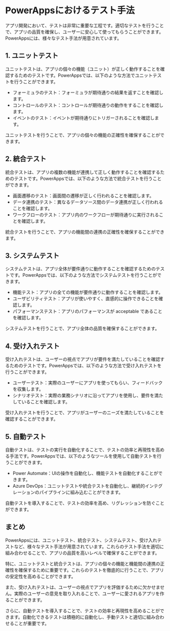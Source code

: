 # PowerAppsにおけるテスト手法

アプリ開発において、テストは非常に重要な工程です。適切なテストを行うことで、アプリの品質を確保し、ユーザーに安心して使ってもらうことができます。PowerAppsには、様々なテスト手法が用意されています。

## 1. ユニットテスト

ユニットテストは、アプリの個々の機能（ユニット）が正しく動作することを確認するためのテストです。PowerAppsでは、以下のような方法でユニットテストを行うことができます。

- フォーミュラのテスト：フォーミュラが期待通りの結果を返すことを確認します。
- コントロールのテスト：コントロールが期待通りの動作をすることを確認します。
- イベントのテスト：イベントが期待通りにトリガーされることを確認します。

ユニットテストを行うことで、アプリの個々の機能の正確性を確保することができます。

## 2. 統合テスト

統合テストは、アプリの複数の機能が連携して正しく動作することを確認するためのテストです。PowerAppsでは、以下のような方法で統合テストを行うことができます。

- 画面遷移のテスト：画面間の遷移が正しく行われることを確認します。
- データ連携のテスト：異なるデータソース間のデータ連携が正しく行われることを確認します。
- ワークフローのテスト：アプリ内のワークフローが期待通りに実行されることを確認します。

統合テストを行うことで、アプリの機能間の連携の正確性を確保することができます。

## 3. システムテスト

システムテストは、アプリ全体が要件通りに動作することを確認するためのテストです。PowerAppsでは、以下のような方法でシステムテストを行うことができます。

- 機能テスト：アプリの全ての機能が要件通りに動作することを確認します。
- ユーザビリティテスト：アプリが使いやすく、直感的に操作できることを確認します。
- パフォーマンステスト：アプリのパフォーマンスが acceptable であることを確認します。

システムテストを行うことで、アプリ全体の品質を確保することができます。

## 4. 受け入れテスト

受け入れテストは、ユーザーの視点でアプリが要件を満たしていることを確認するためのテストです。PowerAppsでは、以下のような方法で受け入れテストを行うことができます。

- ユーザーテスト：実際のユーザーにアプリを使ってもらい、フィードバックを収集します。
- シナリオテスト：実際の業務シナリオに沿ってアプリを使用し、要件を満たしていることを確認します。

受け入れテストを行うことで、アプリがユーザーのニーズを満たしていることを確認することができます。

## 5. 自動テスト

自動テストは、テストの実行を自動化することで、テストの効率と再現性を高める手法です。PowerAppsでは、以下のようなツールを使用して自動テストを行うことができます。

- Power Automate：UIの操作を自動化し、機能テストを自動化することができます。
- Azure DevOps：ユニットテストや統合テストを自動化し、継続的インテグレーションのパイプラインに組み込むことができます。

自動テストを導入することで、テストの効率を高め、リグレッションを防ぐことができます。

## まとめ

PowerAppsには、ユニットテスト、統合テスト、システムテスト、受け入れテストなど、様々なテスト手法が用意されています。これらのテスト手法を適切に組み合わせることで、アプリの品質を高いレベルで確保することができます。

特に、ユニットテストと統合テストは、アプリの個々の機能と機能間の連携の正確性を確保するために重要です。これらのテストを徹底的に行うことで、アプリの安定性を高めることができます。

また、受け入れテストは、ユーザーの視点でアプリを評価するために欠かせません。実際のユーザーの意見を取り入れることで、ユーザーに愛されるアプリを作ることができます。

さらに、自動テストを導入することで、テストの効率と再現性を高めることができます。自動化できるテストは積極的に自動化し、手動テストと適切に組み合わせることが重要です。